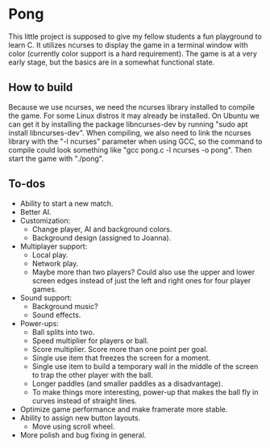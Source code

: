 # Pong

This little project is supposed to give my fellow students a fun playground to learn C. It utilizes ncurses to display the game in a terminal window with color (currently color support is a hard requirement). The game is at a very early stage, but the basics are in a somewhat functional state.

## How to build

Because we use ncurses, we need the ncurses library installed to compile the game. For some Linux distros it may already be installed. On Ubuntu we can get it by installing the package libncurses-dev by running "sudo apt install libncurses-dev". When compiling, we also need to link the ncurses library with the "-l ncurses" parameter when using GCC, so the command to compile could look something like "gcc pong.c -l ncurses -o pong". Then start the game with "./pong".

## To-dos

- Ability to start a new match.
- Better AI.
- Customization:
  - Change player, AI and background colors.
  - Background design (assigned to Joanna).
- Multiplayer support:
  - Local play.
  - Network play.
  - Maybe more than two players? Could also use the upper and lower screen edges instead of just the left and right ones for four player games.
- Sound support:
  - Background music?
  - Sound effects.
- Power-ups:
  - Ball splits into two.
  - Speed multiplier for players or ball.
  - Score multiplier. Score more than one point per goal.
  - Single use item that freezes the screen for a moment.
  - Single use item to build a temporary wall in the middle of the screen to trap the other player with the ball.
  - Longer paddles (and smaller paddles as a disadvantage).
  - To make things more interesting, power-up that makes the ball fly in curves instead of straight lines.
- Optimize game performance and make framerate more stable.
- Ability to assign new button layouts.
  - Move using scroll wheel.
- More polish and bug fixing in general.
